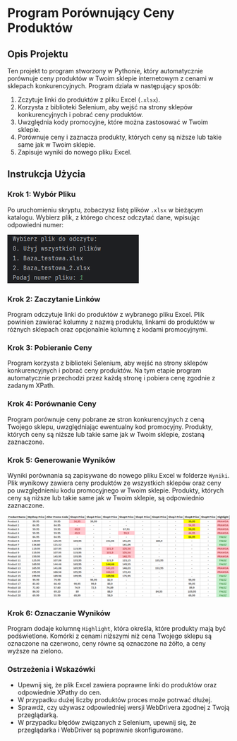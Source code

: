 # Program Porównujący Ceny Produktów

## Opis Projektu

Ten projekt to program stworzony w Pythonie, który automatycznie porównuje ceny produktów w Twoim sklepie internetowym z cenami w sklepach konkurencyjnych. Program działa w następujący sposób:
1. Zczytuje linki do produktów z pliku Excel (`.xlsx`).
2. Korzysta z biblioteki Selenium, aby wejść na strony sklepów konkurencyjnych i pobrać ceny produktów.
3. Uwzględnia kody promocyjne, które można zastosować w Twoim sklepie.
4. Porównuje ceny i zaznacza produkty, których ceny są niższe lub takie same jak w Twoim sklepie.
5. Zapisuje wyniki do nowego pliku Excel.

## Instrukcja Użycia

### Krok 1: Wybór Pliku

Po uruchomieniu skryptu, zobaczysz listę plików `.xlsx` w bieżącym katalogu. Wybierz plik, z którego chcesz odczytać dane, wpisując odpowiedni numer:

![Wybór Pliku](screenshots/wybor_pliku.png)

### Krok 2: Zaczytanie Linków

Program odczytuje linki do produktów z wybranego pliku Excel. Plik powinien zawierać kolumny z nazwą produktu, linkami do produktów w różnych sklepach oraz opcjonalnie kolumnę z kodami promocyjnymi.

### Krok 3: Pobieranie Ceny

Program korzysta z biblioteki Selenium, aby wejść na strony sklepów konkurencyjnych i pobrać ceny produktów. Na tym etapie program automatycznie przechodzi przez każdą stronę i pobiera cenę zgodnie z zadanym XPath.

### Krok 4: Porównanie Ceny

Program porównuje ceny pobrane ze stron konkurencyjnych z ceną Twojego sklepu, uwzględniając ewentualny kod promocyjny. Produkty, których ceny są niższe lub takie same jak w Twoim sklepie, zostaną zaznaczone.

### Krok 5: Generowanie Wyników

Wyniki porównania są zapisywane do nowego pliku Excel w folderze `Wyniki`. Plik wynikowy zawiera ceny produktów ze wszystkich sklepów oraz ceny po uwzględnieniu kodu promocyjnego w Twoim sklepie. Produkty, których ceny są niższe lub takie same jak w Twoim sklepie, są odpowiednio zaznaczone.

![Wyniki](screenshots/wyniki.png)

### Krok 6: Oznaczanie Wyników

Program dodaje kolumnę `Highlight`, która określa, które produkty mają być podświetlone. Komórki z cenami niższymi niż cena Twojego sklepu są oznaczone na czerwono, ceny równe są oznaczone na żółto, a ceny wyższe na zielono.

### Ostrzeżenia i Wskazówki

- Upewnij się, że plik Excel zawiera poprawne linki do produktów oraz odpowiednie XPathy do cen.
- W przypadku dużej liczby produktów proces może potrwać dłużej.
- Sprawdź, czy używasz odpowiedniej wersji WebDrivera zgodnej z Twoją przeglądarką.
- W przypadku błędów związanych z Selenium, upewnij się, że przeglądarka i WebDriver są poprawnie skonfigurowane.

